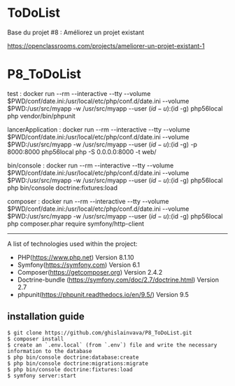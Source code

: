 ToDoList
========

Base du projet #8 : Améliorez un projet existant

https://openclassrooms.com/projects/ameliorer-un-projet-existant-1
# P8_ToDoList

test : docker run --rm --interactive --tty --volume $PWD/conf/date.ini:/usr/local/etc/php/conf.d/date.ini  --volume $PWD:/usr/src/myapp -w /usr/src/myapp --user $(id -u):$(id -g) php56local php  vendor/bin/phpunit

lancerApplication : docker run --rm --interactive --tty --volume $PWD/conf/date.ini:/usr/local/etc/php/conf.d/date.ini  --volume $PWD:/usr/src/myapp -w /usr/src/myapp --user $(id -u):$(id -g) -p 8000:8000 php56local php -S 0.0.0.0:8000 -t web/

bin/console : docker run --rm --interactive --tty --volume $PWD/conf/date.ini:/usr/local/etc/php/conf.d/date.ini  --volume $PWD:/usr/src/myapp -w /usr/src/myapp --user $(id -u):$(id -g) php56local php bin/console doctrine:fixtures:load

composer : docker run --rm --interactive --tty --volume $PWD/conf/date.ini:/usr/local/etc/php/conf.d/date.ini  --volume $PWD:/usr/src/myapp -w /usr/src/myapp --user $(id -u):$(id -g) php56local php composer.phar require symfony/http-client

***

A list of technologies used within the project:
* PHP(https://www.php.net) Version 8.1.10
* Symfony(https://symfony.com) Version 6.1
* Composer(https://getcomposer.org) Version 2.4.2
* Doctrine-bundle (https://symfony.com/doc/2.7/doctrine.html) Version 2.7
* phpunit(https://phpunit.readthedocs.io/en/9.5/) Version 9.5



## installation guide

```shell
$ git clone https://github.com/ghislainvava/P8_ToDoList.git
$ composer install
$ create an `.env.local` (from `.env`) file and write the necessary information to the database
$ php bin/console doctrine:database:create
$ php bin/console doctrine:migrations:migrate
$ php bin/console doctrine:fixtures:load
$ symfony server:start
```
	